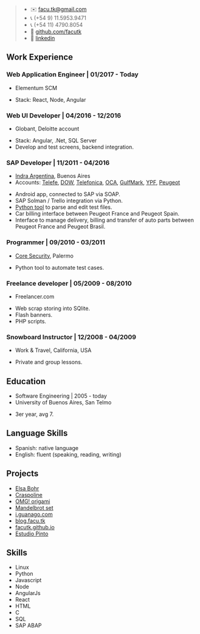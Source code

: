 > - :envelope: facu.tk@gmail.com
> - :telephone_receiver: (+54 9) 11.5953.9471
> - :telephone_receiver: (+54 11) 4790.8054
> - :notebook: [github.com/facutk](https://github.com/facutk)
> - :office: [linkedin](https://www.linkedin.com/in/juan-tkaczyszyn-b2630036)

## Work Experience

### Web Application Engineer | 01/2017 - Today
* Elementum SCM
- Stack: React, Node, Angular

### Web UI Developer | 04/2016 - 12/2016
* Globant, Deloitte account
- Stack: Angular, .Net, SQL Server
- Develop and test screens, backend integration.

### SAP Developer | 11/2011 - 04/2016
* [Indra Argentina](http://www.indracompany.com/en/pais/argentina), Buenos Aires
* Accounts: [Telefe](http://telefe.com/), [DOW](http://www.dow.com/), [Telefonica](http://www.telefonica.com.ar/), [OCA](http://www.oca.com.ar/), [GulfMark](http://www.gulfmark.com/), [YPF](http://www.ypf.com/), [Peugeot](http://www.peugeot.com/)
- Android app, connected to SAP via SOAP.
- SAP Solman / Trello integration via Python.
- [Python tool](http://home.facu.tk/tatou) to parse and edit test files.
- Car billing interface between Peugeot France and Peugeot Spain.
- Interface to manage delivery, billing and transfer of auto parts between Peugeot France and Peugeot Brasil.

### Programmer | 09/2010 - 03/2011
* [Core Security](https://www.coresecurity.com/), Palermo
- Python tool to automate test cases.

### Freelance developer | 05/2009 - 08/2010
* Freelancer.com
- Web scrap storing into SQlite.
- Flash banners.
- PHP scripts.

### Snowboard Instructor | 12/2008 - 04/2009
* Work & Travel, California, USA
- Private and group lessons.

## Education
* Software Engineering | 2005 - today
* University of Buenos Aires, San Telmo
- 3er year, avg 7.

## Language Skills
- Spanish: native language
- English: fluent (speaking, reading, writing)

## Projects
- [Elsa Bohr](http://landing.elsabohr.com/)
- [Craspoline](http://home.facu.tk/crasponline/index.html#/)
- [OMG! origami](http://www.omgorigami.com/)
- [Mandelbrot set](http://home.facu.tk/mandelbrot)
- [i.guanago.com](http://i.guanago.com/)
- [blog.facu.tk](http://blog.facu.tk)
- [facutk.github.io](http://facutk.github.io)
- [Estudio Pinto](http://facu.tk/estudiopinto)

## Skills
- Linux
- Python
- Javascript
- Node
- AngularJs
- React
- HTML
- C
- SQL
- SAP ABAP
